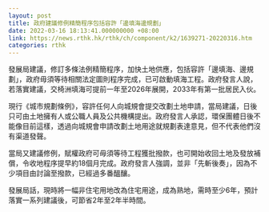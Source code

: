 ```yaml
---
layout: post
title: 政府建議修例精簡程序包括容許「邊填海邊規劃」
date: 2022-03-16 18:13:41.000000000 +08:00
link: https://news.rthk.hk/rthk/ch/component/k2/1639271-20220316.htm
categories: rthk
---
```


發展局建議，修訂多條法例精簡程序，加快土地供應，包括容許「邊填海、邊規劃」，政府毋須等待相關法定圖則程序完成，已可啟動填海工程。政府發言人說，若落實建議，交椅洲填海可提前一年至2026年展開，2033年有第一批居民入伙。

現行《城市規劃條例》，容許任何人向城規會提交改劃土地申請，當局建議，日後只可由土地擁有人或公職人員及公共機構提出。政府發言人承認，環保團體日後不能像目前這樣，透過向城規會申請改劃土地用途就規劃表達意見，但不代表他們沒有渠道發聲。

當局又建議修例，賦權政府可毋須等待工程獲批撥款，也可開始收回土地及發放補償，令收地程序提早約18個月完成。政府發言人強調，並非「先斬後奏」，因為不少項目由討論至撥款，已經過多番醞釀。

發展局話，現時將一幅非住宅用地改為住宅用途，成為熟地，需時至少6年，預計落實一系列建議後，可節省2年至2年半時間。
